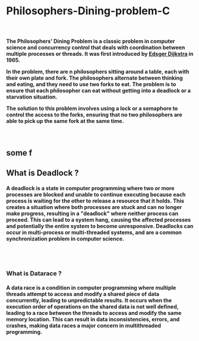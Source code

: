 # Philosophers-Dining-problem-C
<br>
<h4>The Philosophers' Dining Problem is a classic problem in computer science and concurrency control that deals with coordination between multiple processes or threads. It was first introduced by <a href="https://en.wikipedia.org/wiki/Edsger_W._Dijkstra">Edsger Dijkstra</a> in 1965.<br>

In the problem, there are n philosophers sitting around a table, each with their own plate and fork. The philosophers alternate between thinking and eating, and they need to use two forks to eat. The problem is to ensure that each philosopher can eat without getting into a deadlock or a starvation situation.<br>

The solution to this problem involves using a lock or a semaphore to control the access to the forks, ensuring that no two philosophers are able to pick up the same fork at the same time.</h4><br>

 ##  some f
  ## What is Deadlock ? 
  <h4>
A deadlock is a state in computer programming where two or more processes are blocked and unable to continue executing because each process is waiting for the other to release a resource that it holds. This creates a situation where both processes are stuck and can no longer make progress, resulting in a "deadlock" where neither process can proceed. This can lead to a system hang, causing the affected processes and potentially the entire system to become unresponsive. Deadlocks can occur in multi-process or multi-threaded systems, and are a common synchronization problem in computer science.</h4>
 <br>
 <br>
 
 ###    What is Datarace ?
  <h4>
 A data race is a condition in computer programming where multiple threads attempt to access and modify a shared piece of data concurrently, leading to unpredictable results. It occurs when the execution order of operations on the shared data is not well defined, leading to a race between the threads to access and modify the same memory location. This can result in data inconsistencies, errors, and crashes, making data races a major concern in multithreaded programming.</h4>
